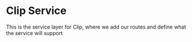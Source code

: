 Clip Service
======

This is the service layer for Clip, where we add our routes and define what the service will support
